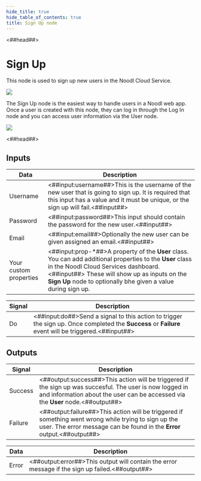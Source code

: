 ```yaml
---
hide_title: true
hide_table_of_contents: true
title: Sign Up node
---
```


<##head##>

# Sign Up

This node is used to sign up new users in the Noodl Cloud Service.

<div className="ndl-image-with-background l">

![](/nodes/data/user/sign-up/sign-up_visual.png)

</div>

The <span className="ndl-node">Sign Up</span> node is the easiest way to handle users in a Noodl web app. Once a user is created with this node, they can log in through the <span className="ndl-node">Log In</span> node and you can access user information via the <span className="ndl-node">User</span> node.

<div className="ndl-image-with-background l">

![](/nodes/data/user/sign-up/sign-up_node.png)

</div>

<##head##>

## Inputs

| Data                                                     | Description                                                                                                                                                                                                                                                          |
| -------------------------------------------------------- | -------------------------------------------------------------------------------------------------------------------------------------------------------------------------------------------------------------------------------------------------------------------- |
| <span className="ndl-data">Username</span>               | <##input:username##>This is the username of the new user that is going to sign up. It is required that this input has a value and it must be unique, or the sign up will fail.<##input##>                                                                            |
| <span className="ndl-data">Password</span>               | <##input:password##>This input should contain the password for the new user.<##input##>                                                                                                                                                                              |
| <span className="ndl-data">Email</span>                  | <##input:email##>Optionally the new user can be given assigned an email.<##input##>                                                                                                                                                                                  |
| <span className="ndl-data">Your custom properties</span> | <##input:prop-\*##>A property of the **User** class. You can add additional properties to the **User** class in the Noodl Cloud Services dashboard. <##input##> These will show up as inputs on the **Sign Up** node to optionally bhe given a value during sign up. |

| Signal                                 | Description                                                                                                                                          |
| -------------------------------------- | ---------------------------------------------------------------------------------------------------------------------------------------------------- |
| <span className="ndl-signal">Do</span> | <##input:do##>Send a signal to this action to trigger the sign up. Once completed the **Success** or **Failure** event will be triggered.<##input##> |

## Outputs

| Signal                                      | Description                                                                                                                                                                                 |
| ------------------------------------------- | ------------------------------------------------------------------------------------------------------------------------------------------------------------------------------------------- |
| <span className="ndl-signal">Success</span> | <##output:success##>This action will be triggered if the sign up was succesful. The user is now logged in and information about the user can be accessed via the **User** node.<##output##> |
| <span className="ndl-signal">Failure</span> | <##output:failure##>This action will be triggered if something went wrong while trying to sign up the user. The error message can be found in the **Error** output.<##output##>             |

| Data                                    | Description                                                                                     |
| --------------------------------------- | ----------------------------------------------------------------------------------------------- |
| <span className="ndl-data">Error</span> | <##output:error##>This output will contain the error message if the sign up failed.<##output##> |
